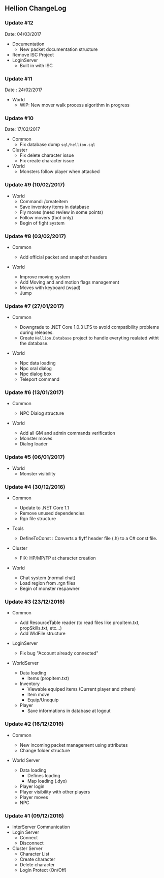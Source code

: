 ## Hellion ChangeLog

### Update #12

Date: 04/03/2017

- Documentation
  - New packet documentation structure
- Remove ISC Project
- LoginServer
  - Built in with ISC

### Update #11

Date : 24/02/2017

- World
  - WIP: New mover walk process algorithm in progress

### Update #10

Date: 17/02/2017

- Common
  - Fix database dump `sql/hellion.sql`
- Cluster
  - Fix delete character issue
  - Fix create character issue
- World
  - Monsters follow player when attacked


### Update #9 (10/02/2017)

- World
  - Command: /createitem
  - Save inventory items in database
  - Fly moves (need review in some points)
  - Follow movers (foot only)
  - Begin of fight system

### Update #8 (03/02/2017)

- Common
  - Add official packet and snapshot headers

- World
  - Improve moving system
  - Add Moving and and motion flags management
  - Moves with keyboard (wsad)
  - Jump

### Update #7 (27/01/2017)

- Common
  - Downgrade to .NET Core 1.0.3 LTS to avoid compatibility problems during releases.
  - Create `Hellion.Database` project to handle everyting realated witht the database.

- World
  - Npc data loading
  - Npc oral dialog
  - Npc dialog box
  - Teleport command

### Update #6 (13/01/2017)

- Common
  - NPC Dialog structure

- World
  - Add all GM and admin commands verification
  - Monster moves
  - Dialog loader

### Update #5 (06/01/2017)

- World
  - Monster visibility

### Update #4 (30/12/2016)

- Common
  - Update to .NET Core 1.1
  - Remove unused dependencies
  - Rgn file structure

- Tools
  - DefineToConst : Converts a flyff header file (.h) to a C# const file.
  
- Cluster
  - FIX: HP/MP/FP at character creation
  
- World
  - Chat system (normal chat)
  - Load region from .rgn files
  - Begin of monster respawner


### Update #3 (23/12/2016)

- Common
  - Add ResourceTable reader (to read files like propItem.txt, propSkills.txt, etc...)
  - Add WldFile structure

- LoginServer
  - Fix bug "Account already connected"

- WorldServer
  - Data loading
    - Items (propItem.txt)
  - Inventory
    - Viewable equiped items (Current player and others)
    - Item move
    - Equip/Unequip
  - Player
    - Save informations in database at logout


### Update #2 (16/12/2016)


- Common
  - New incoming packet management using attributes
  - Change folder structure

- World Server
    - Data loading
        - Defines loading
        - Map loading (.dyo)
    - Player login
    - Player visibility with other players
    - Player moves
    - NPC

### Update #1 (09/12/2016)

- InterServer Communication
- Login Server
    - Connect
    - Disconnect
- Cluster Server
    - Character List
    - Create character
    - Delete character
    - Login Protect (On/Off)
